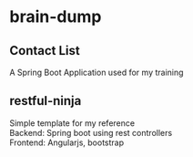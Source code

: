 # brain-dump
## Contact List
A Spring Boot Application used for my training

## restful-ninja
Simple template for my reference  
Backend: Spring boot using rest controllers  
Frontend: Angularjs, bootstrap  
